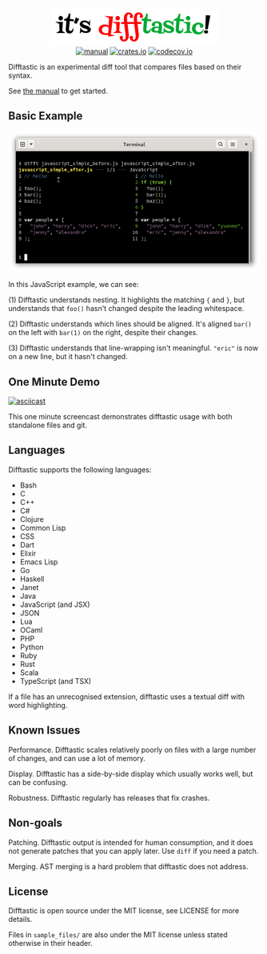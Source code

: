 <p align="center">
  <a href="#readme"><img src="img/logo.png" alt="it's difftastic!"/></a>
  <br>
  <a href="http://difftastic.wilfred.me.uk/"><img src="https://img.shields.io/badge/manual-mdBook-brightgreen?style=flat-square" alt="manual"></a>
  <a href="https://crates.io/crates/difftastic"><img src="https://img.shields.io/crates/v/difftastic.svg?style=flat-square" alt="crates.io"></a>
  <a href="https://codecov.io/gh/Wilfred/difftastic"><img src="https://img.shields.io/codecov/c/github/Wilfred/difftastic?style=flat-square&token=dZzAZtQT2S" alt="codecov.io"></a>
</p>

Difftastic is an experimental diff tool that compares files based on
their syntax.

See [the manual](http://difftastic.wilfred.me.uk/) to get started.

## Basic Example

![Screenshot of difftastic and JS](img/js.png)

In this JavaScript example, we can see:

(1) Difftastic understands nesting. It highlights the matching `{` and
`}`, but understands that `foo()` hasn't changed despite the leading
whitespace.

(2) Difftastic understands which lines should be aligned. It's aligned
`bar()` on the left with `bar(1)` on the right, despite their changes.

(3) Difftastic understands that line-wrapping isn't
meaningful. `"eric"` is now on a new line, but it hasn't changed.

## One Minute Demo

[![asciicast](https://asciinema.org/a/480875.svg)](https://asciinema.org/a/480875)

This one minute screencast demonstrates difftastic usage with both
standalone files and git.

## Languages

Difftastic supports the following languages:

* Bash
* C
* C++
* C#
* Clojure
* Common Lisp
* CSS
* Dart
* Elixir
* Emacs Lisp
* Go
* Haskell
* Janet
* Java
* JavaScript (and JSX)
* JSON
* Lua
* OCaml
* PHP
* Python
* Ruby
* Rust
* Scala
* TypeScript (and TSX)

If a file has an unrecognised extension, difftastic uses a
textual diff with word highlighting.

## Known Issues

Performance. Difftastic scales relatively poorly on files with a large
number of changes, and can use a lot of memory.

Display. Difftastic has a side-by-side display which usually works well, but can
be confusing.

Robustness. Difftastic regularly has releases that fix crashes.

## Non-goals

Patching. Difftastic output is intended for human consumption, and it
does not generate patches that you can apply later. Use `diff` if you
need a patch.

Merging. AST merging is a hard problem that difftastic does not
address.

## License

Difftastic is open source under the MIT license, see LICENSE for more
details.

Files in `sample_files/` are also under the MIT license unless stated
otherwise in their header.
